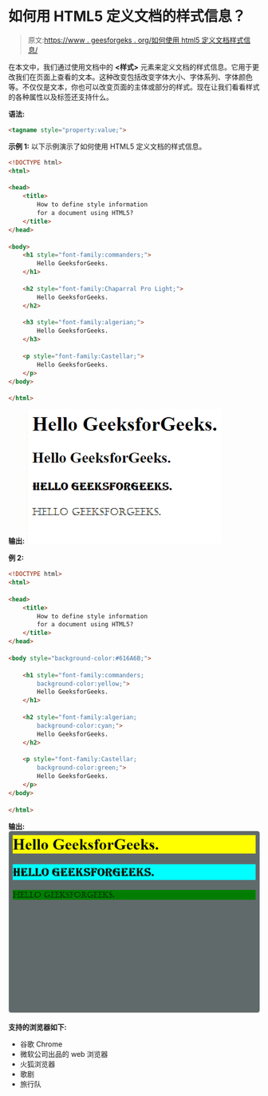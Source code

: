 # 如何用 HTML5 定义文档的样式信息？

> 原文:[https://www . geesforgeks . org/如何使用 html5 定义文档样式信息/](https://www.geeksforgeeks.org/how-to-define-style-information-of-a-document-using-html5/)

在本文中，我们通过使用文档中的 **<样式>**
元素来定义文档的样式信息。它用于更改我们在页面上查看的文本。这种改变包括改变字体大小、字体系列、字体颜色等。不仅仅是文本，你也可以改变页面的主体或部分的样式。现在让我们看看样式的各种属性以及标签还支持什么。

**语法:**

```html
<tagname style="property:value;">
```

**示例 1:** 以下示例演示了如何使用 HTML5 定义文档的样式信息。

```html
<!DOCTYPE html>
<html>

<head>
    <title>
        How to define style information
        for a document using HTML5?
    </title>
</head>

<body>
    <h1 style="font-family:commanders;">
        Hello GeeksforGeeks.
    </h1>

    <h2 style="font-family:Chaparral Pro Light;">
        Hello GeeksforGeeks.
    </h2>

    <h3 style="font-family:algerian;">
        Hello GeeksforGeeks.
    </h3>

    <p style="font-family:Castellar;">
        Hello GeeksforGeeks.
    </p>
</body>

</html>
```

**输出:**
![](img/95d2e590d3b9319ff96ea0a8f8cac453.png)

**例 2:**

```html
<!DOCTYPE html>
<html>

<head>
    <title>
        How to define style information
        for a document using HTML5?
    </title>
</head>

<body style="background-color:#616A6B;">

    <h1 style="font-family:commanders; 
        background-color:yellow;">
        Hello GeeksforGeeks.
    </h1>

    <h2 style="font-family:algerian; 
        background-color:cyan;">
        Hello GeeksforGeeks.
    </h2>

    <p style="font-family:Castellar; 
        background-color:green;">
        Hello GeeksforGeeks.
    </p>
</body>

</html>
```

**输出:**
![](img/c5f243bc55ba78314d265a1b0569afb1.png)

**支持的浏览器如下:**

*   谷歌 Chrome
*   微软公司出品的 web 浏览器
*   火狐浏览器
*   歌剧
*   旅行队